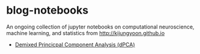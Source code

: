 # blog-notebooks
An ongoing collection of jupyter notebooks on computational neuroscience, machine learning, and statistics from http://kijungyoon.github.io

* <a href="https://nbviewer.jupyter.org/github/kijungyoon/blog-notebooks/blob/master/demixed_principal_component_analysis.ipynb">Demixed Princicpal Component Analysis (dPCA)</a>
